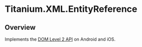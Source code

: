 # Titanium.XML.EntityReference

<TypeHeader/>

## Overview

Implements the [DOM Level 2 API](https://www.w3.org/TR/DOM-Level-2-Core/core.html#ID-11C98490)
on Android and iOS.

<ApiDocs/>
